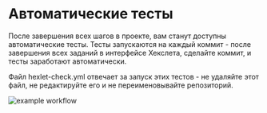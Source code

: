 # Автоматические тесты

После завершения всех шагов в проекте, вам станут доступны автоматические тесты. Тесты запускаются на каждый коммит - после завершения всех заданий в интерфейсе Хекслета, сделайте коммит, и тесты заработают автоматически.

Файл hexlet-check.yml отвечает за запуск этих тестов - не удаляйте этот файл, не редактируйте его и не переименовывайте репозиторий.

![example workflow](https://github.com/kimulia-1/frontend-project-lvl1/actions/workflows/github-actions-demo.yml/badge.svg)

<!-- ![example branch parameter](https://github.com/github/kimulia-1/actions/workflows/github-actions-demo.yml/badge.svg?branch=develop)
![example event parameter](https://github.com/kimulia-1/frontend-project-lvl1/actions/workflows/github-actions-demo.yml/badge.svg?event=push) -->
